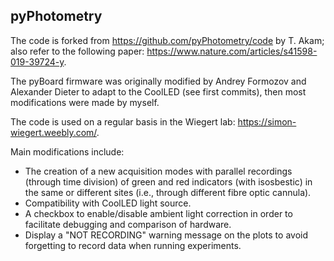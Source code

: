 ## pyPhotometry

The code is forked from https://github.com/pyPhotometry/code by T. Akam; also refer to the following paper: https://www.nature.com/articles/s41598-019-39724-y.

The pyBoard firmware was originally modified by Andrey Formozov and 
Alexander Dieter to adapt to the CoolLED (see first commits), then most modifications were made by myself.

The code is used on a regular basis in the Wiegert lab: https://simon-wiegert.weebly.com/.

Main modifications include:
- The creation of a new acquisition modes with parallel recordings (through time division) of green and red indicators (with isosbestic) in the same or different sites (i.e., through different fibre optic cannula).
- Compatibility with CoolLED light source.
- A checkbox to enable/disable ambient light correction in order to facilitate debugging and comparison of hardware.
- Display a "NOT RECORDING" warning message on the plots to avoid forgetting to record data when running experiments.